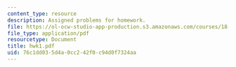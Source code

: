 ```yaml
---
content_type: resource
description: Assigned problems for homework.
file: https://ol-ocw-studio-app-production.s3.amazonaws.com/courses/18-994-seminar-in-geometry-fall-2004/76c1dd035d4a0cc242f0c94d0f7324aa_hwk1.pdf
file_type: application/pdf
resourcetype: Document
title: hwk1.pdf
uid: 76c1dd03-5d4a-0cc2-42f0-c94d0f7324aa
---
```

